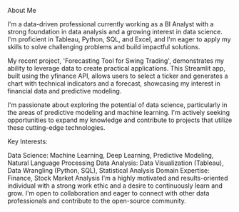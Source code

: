 About Me

I'm a data-driven professional currently working as a BI Analyst with a strong foundation in data analysis and a growing interest in data science. I'm proficient in Tableau, Python, SQL, and Excel, and I'm eager to apply my skills to solve challenging problems and build impactful solutions.

My recent project, 'Forecasting Tool for Swing Trading', demonstrates my ability to leverage data to create practical applications. This Streamlit app, built using the yfinance API, allows users to select a ticker and generates a chart with technical indicators and a forecast, showcasing my interest in financial data and predictive modeling.

I'm passionate about exploring the potential of data science, particularly in the areas of predictive modeling and machine learning. I'm actively seeking opportunities to expand my knowledge and contribute to projects that utilize these cutting-edge technologies.

Key Interests:

Data Science: Machine Learning, Deep Learning, Predictive Modeling, Natural Language Processing
Data Analysis: Data Visualization (Tableau), Data Wrangling (Python, SQL), Statistical Analysis
Domain Expertise: Finance, Stock Market Analysis
I'm a highly motivated and results-oriented individual with a strong work ethic and a desire to continuously learn and grow. I'm open to collaboration and eager to connect with other data professionals and contribute to the open-source community.
